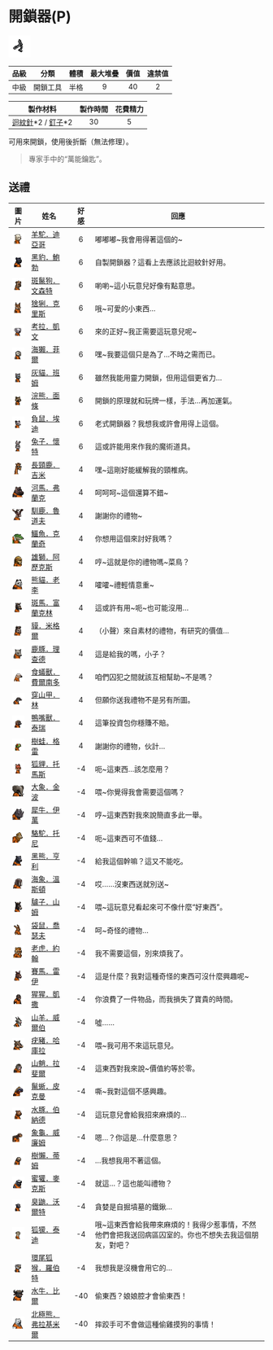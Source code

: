 # 開鎖器(P)

![img](images/item_pic_KSQ.png)

|品級|分類|體積|最大堆疊|價值|違禁值|
|:--:|:--:|:--:|:--:|:--:|:--:|
|中級|開鎖工具|半格|9|40|2|

|製作材料|製作時間|花費精力|
|:--:|:--:|:--:|
|[迴紋針](86-迴紋針.md)\*2 / [釘子](123-釘子.md)\*2|30|5|

可用來開鎖，使用後折斷（無法修理）。

> 專家手中的“萬能鑰匙”。

## 送禮

|圖片|姓名|好感|回應|
|:--:|--|:--:|--|
|![img](images/Alpaca.png)|[羊駝．迪亞哥](羊駝．迪亞哥.md)|6|嘟嘟嘟\~我會用得著這個的\~|
|![img](images/BlackPanther.png)|[黑豹．鮑勃](黑豹．鮑勃.md)|6|自製開鎖器？這看上去應該比迴紋針好用。|
|![img](images/SpottedHyaena.png)|[斑鬣狗．文森特](斑鬣狗．文森特.md)|6|喲喲\~這小玩意兒好像有點意思。|
|![img](images/Lynx.png)|[猞猁．克里斯](猞猁．克里斯.md)|6|哦\~可愛的小東西…|
|![img](images/Koala.png)|[考拉．凱文](考拉．凱文.md)|6|來的正好\~我正需要這玩意兒呢\~|
|![img](images/SeaOtter.png)|[海獺．菲爾](海獺．菲爾.md)|6|嘿\~我要這個只是為了…不時之需而已。|
|![img](images/cat.png)|[灰貓．班姆](灰貓．班姆.md)|6|雖然我能用靈力開鎖，但用這個更省力…|
|![img](images/Raccoon.png)|[浣熊．面條](浣熊．面條.md)|6|開鎖的原理就和玩牌一樣，手法…再加運氣。|
|![img](images/Possum.png)|[負鼠．埃迪](負鼠．埃迪.md)|6|老式開鎖器？我想我或許會用得上這個。|
|![img](images/rabbit.png)|[兔子．懷特](兔子．懷特.md)|6|這或許能用來作我的魔術道具。|
|![img](images/giraffe.png)|[長頸鹿．吉米](長頸鹿．吉米.md)|4|嘿\~這剛好能緩解我的頸椎病。|
|![img](images/hippopotamus.png)|[河馬．弗蘭克](河馬．弗蘭克.md)|4|呵呵呵\~這個還算不錯\~|
|![img](images/reindeer.png)|[馴鹿．魯道夫](馴鹿．魯道夫.md)|4|謝謝你的禮物\~|
|![img](images/crocodile.png)|[鱷魚．克蘭奇](鱷魚．克蘭奇.md)|4|你想用這個來討好我嗎？|
|![img](images/lion.png)|[雄獅．阿歷克斯](雄獅．阿歷克斯.md)|4|哼\~這就是你的禮物嗎\~菜鳥？|
|![img](images/panda.png)|[熊貓．老李](熊貓．老李.md)|4|嚯嚯\~禮輕情意重\~|
|![img](images/zebra.png)|[斑馬．富蘭克林](斑馬．富蘭克林.md)|4|這或許有用\~呃\~也可能沒用…|
|![img](images/tapir.png)|[貘．米格爾](貘．米格爾.md)|4|（小聲）來自素材的禮物，有研究的價值…|
|![img](images/DeerDolphin.png)|[鹿豚．理查德](鹿豚．理查德.md)|4|這是給我的嗎，小子？|
|![img](images/Anteater.png)|[食蟻獸．費爾南多](食蟻獸．費爾南多.md)|4|咱們囚犯之間就該互相幫助\~不是嗎？|
|![img](images/pangolin.png)|[穿山甲．林](穿山甲．林.md)|4|但願你送我禮物不是另有所圖。|
|![img](images/platypus.png)|[鴨嘴獸．泰瑞](鴨嘴獸．泰瑞.md)|4|這筆投資包你穩賺不賠。|
|![img](images/Treefrog.png)|[樹蛙．格雷](樹蛙．格雷.md)|4|謝謝你的禮物，伙計…|
|![img](images/fox.png)|[狐貍．托馬斯](狐貍．托馬斯.md)|-4|呃\~這東西…該怎麼用？|
|![img](images/elephant.png)|[大象．金波](大象．金波.md)|-4|喂\~你覺得我會需要這個嗎？|
|![img](images/rhinoceros.png)|[犀牛．伊萬](犀牛．伊萬.md)|-4|哼\~這東西對我來說簡直多此一舉。|
|![img](images/camel.png)|[駱駝．托尼](駱駝．托尼.md)|-4|呃\~這東西可不值錢…|
|![img](images/BlackBear.png)|[黑熊．亨利](黑熊．亨利.md)|-4|給我這個幹嘛？這又不能吃。|
|![img](images/walrus.png)|[海象．溫斯頓](海象．溫斯頓.md)|-4|哎……沒東西送就別送\~|
|![img](images/donkey.png)|[驢子．山姆](驢子．山姆.md)|-4|喂\~這玩意兒看起來可不像什麼“好東西”。|
|![img](images/kangaroo.png)|[袋鼠．喬瑟夫](袋鼠．喬瑟夫.md)|-4|呵\~奇怪的禮物…|
|![img](images/tiger.png)|[老虎．約翰](老虎．約翰.md)|-4|我不需要這個，別來煩我了。|
|![img](images/horse.png)|[賽馬．雷伊](賽馬．雷伊.md)|-4|這是什麼？我對這種奇怪的東西可沒什麼興趣呢\~|
|![img](images/chimpanzee.png)|[猩猩．凱撒](猩猩．凱撒.md)|-4|你浪費了一件物品，而我損失了寶貴的時間。|
|![img](images/goat.png)|[山羊．威爾伯](山羊．威爾伯.md)|-4|噓……|
|![img](images/Warthog.png)|[疣豬．哈庫拉](疣豬．哈庫拉.md)|-4|喂\~我可用不來這玩意兒。|
|![img](images/Mandrill.png)|[山魈．拉斐爾](山魈．拉斐爾.md)|-4|這東西對我來說\~價值約等於零。|
|![img](images/MarineIguana.png)|[鬣蜥．皮克曼](鬣蜥．皮克曼.md)|-4|嘶\~我對這個不感興趣。|
|![img](images/Capybara.png)|[水豚．伯納德](水豚．伯納德.md)|-4|這玩意兒會給我招來麻煩的…|
|![img](images/Tortoise.png)|[象龜．威廉姆](象龜．威廉姆.md)|-4|嗯…？你這是…什麼意思？|
|![img](images/sloth.png)|[樹懶．蒂姆](樹懶．蒂姆.md)|-4|…我想我用不著這個。|
|![img](images/HoneyBadger.png)|[蜜獾．麥克斯](蜜獾．麥克斯.md)|-4|就這…？這也能叫禮物？|
|![img](images/skunk.png)|[臭鼬．沃爾特](臭鼬．沃爾特.md)|-4|貪婪是自掘墳墓的鐵鍬…|
|![img](images/meerkat.png)|[狐獴．泰迪](狐獴．泰迪.md)|-4|哦\~這東西會給我帶來麻煩的！我得少惹事情，不然他們會把我送回病區囚室的。你也不想失去我這個朋友，對吧？|
|![img](images/RingTailedLemur.png)|[環尾狐猴．羅伯特](環尾狐猴．羅伯特.md)|-4|我想我是沒機會用它的…|
|![img](images/AfricanBuffalo.png)|[水牛．比爾](水牛．比爾.md)|-40|偷東西？娘娘腔才會偷東西！|
|![img](images/PolarBear.png)|[北極熊．弗拉基米爾](北極熊．弗拉基米爾.md)|-40|摔跤手可不會做這種偷雞摸狗的事情！|

